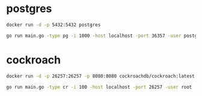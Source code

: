 # postgres

``` bash
docker run -d -p 5432:5432 postgres

go run main.go -type pg -i 1000 -host localhost -port 36357 -user postgres -password example
``` 

# cockroach

``` bash
docker run -d -p 26257:26257 -p 8080:8080 cockroachdb/cockroach:latest start --insecure

go run main.go -type cr -i 100 -host localhost -port 26257 -user root
```

